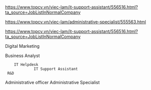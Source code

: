 https://www.topcv.vn/viec-lam/it-support-assistant/556516.html?ta_source=JobListInNormalCompany 

https://www.topcv.vn/viec-lam/administrative-specialist/555563.html


https://www.topcv.vn/viec-lam/it-support-assistant/556516.html?ta_source=JobListInNormalCompany 


Digital Marketing 

 Business Analyst 
 
 	    IT Helpdesk 
        		 IT Support Assistant
     R&D 
   
   Administrative officer
     Administrative Specialist 
